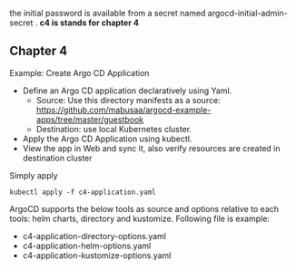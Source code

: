 the initial password is available from a secret named argocd-initial-admin-secret .
**c4 is stands for chapter 4**
## Chapter 4
Example: Create Argo CD Application
- Define an Argo CD application declaratively using Yaml.
    + Source: Use this directory manifests as a source: https://github.com/mabusaa/argocd-example-apps/tree/master/guestbook
    + Destination: use local Kubernetes cluster.
- Apply the Argo CD Application using kubectl.
- View the app in Web and sync it, also verify resources are created in destination cluster

Simply apply

```kubectl apply -f c4-application.yaml```

ArgoCD supports the below tools as source and options relative to each tools: helm charts, directory and kustomize. Following file is example:
- c4-application-directory-options.yaml
- c4-application-helm-options.yaml
- c4-application-kustomize-options.yaml
